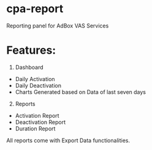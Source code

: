 # cpa-report
Reporting panel for AdBox VAS Services

# Features:
1. Dashboard 
  * Daily Activation 
  * Daily Deactivation 
  * Charts Generated based on Data of last seven days
 2. Reports
  * Activation Report
  * Deactivation Report 
  * Duration Report 
  
  All reports come with Export Data functionalities. 
